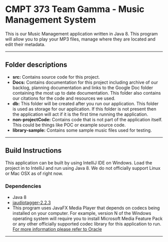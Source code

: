 # CMPT 373 Team Gamma - Music Management System

This is our Music Management application written in Java 8. This program will allow you to play your MP3 files, manage where they are located and edit their metadata. 

___

## Folder descriptions
* **src:** Contains source code for this project.
* **Docs:** Contains documentation for this project including archive of our backlog, planning documentation and links to the Google Doc folder containing the most up to date documentation. This folder also contains our citations for the code and resources we used. 
* **db:** This folder will be created after you run our application. This folder is used as storage for our application. If this folder is not present then the application will act if it is the first time running the application.
* **non-projectCode:** Contains code that is not part of the application itself. This could be things like POC or example source code. 
* **library-sample:** Contains some sample music files used for testing. 

---
## Build Instructions 
This application can be built by using IntelliJ IDE on Windows. Load the project in to IntelliJ and run using Java 8. We do not officially  support Linux or Mac OSX as of right now.
### Dependencies 
* Java 8
* [jaudiotagger-2.2.3](http://www.jthink.net/jaudiotagger/) 
* This program uses JavaFX Media Player that depends on codecs being installed on your computer. For example, version N of the Windows operating system will require you to install Microsoft Media Feature Pack or any other officially  supported codec library for this application to run. [For more information please refer to Oracle](http://www.oracle.com/technetwork/java/javase/certconfig-2095354.html) 
---
